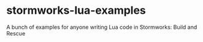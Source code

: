 # stormworks-lua-examples
A bunch of examples for anyone writing Lua code in Stormworks: Build and Rescue
